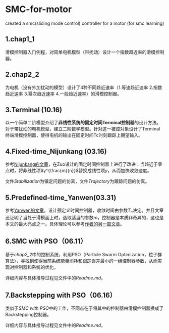 # SMC-for-motor
created a smc(sliding mode control)  controller for a motor (for smc learning)

## 1.chap1_1
滑模控制器入门例程，对简单电机模型（带扰动）设计一个指数趋近率的滑模控制器。

## 2.chap2_2
为电机（没有外加扰动的模型）设计了4种不同趋近速率（1.等速趋近速率 2.指数趋近速率 3.幂次趋近速率 4.一般趋近速率）的滑模控制器。

## 3.Terminal (10.16)
以一个简单二阶模型介绍了**非线性系统的固定时间Terminal控制器**的设计方法。
对于带扰动的电机模型，建立二阶数学模型。针对这一被控对象设计了Terminal终端滑模控制器，使得电机的输出在固定时间Tc时刻跟踪上期望输入。

## 4.Fixed-time_Nijunkang (03.16)

参考[Nijunkang的文章](https://ieeexplore.ieee.org/document/7448872)，在Zuo设计的固定时间控制器上进行了改进：当趋近于零点时，将非线性项$y^{\frac{m}{n}}$替换成线性项$y$，从而加快收敛速度。

文件*Stabilization*为镇定问题的仿真，文件*Trajectory*为跟踪问题的仿真。

## 5.Predefined-time_Yanwen(03.31)

参考[Yanwen的文章](https://ieeexplore.ieee.org/document/9386149)，设计预定义时间控制器，收敛时间由参数$T_c$决定。并且文章还证明了当处于滑模面上时，选取适当的参数$m$，控制器是本质非奇异的，这也是本文的最大亮点之一。具体理论可以参考[作者的另一篇文章](https://arxiv.org/abs/2010.00449)。

## 6.SMC with PSO（06.11）

基于*chap2_2*中的控制系统，利用PSO（Particle Swarm Optimization，粒子群算法），寻找到使得当前系统能量消耗和跟踪误差最小的一组控制器参数，从而实现对控制器和系统的优化。

详细内容与具体推导过程见文件中的*Readme.md*。

## 7.Backstepping with PSO（06.16）

类似于*SMC with PSO*中的工作，不同点在于将其中的控制器由滑模控制器换成了Backstepping控制器。

详细内容与具体推导过程见文件中的*Readme.md*。

